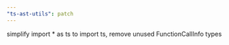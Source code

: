 ```yaml
---
"ts-ast-utils": patch
---
```


simplify import \* as ts to import ts, remove unused FunctionCallInfo types
